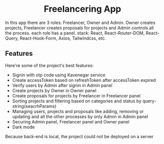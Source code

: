 <h1 align="center" id="title">Freelancering App</h1>

<p id="description">In this app there are 3 roles: Freelancer, Owner and Admin. Owner creates projects, Freelancer creates proposals for projects and Admin controls all the process. each role has a panel.
 stack: React, React-Router-DOM, React-Query, React-Hook-Form, Axios, Tailwindcss, etc.</p>

  
  
<h2>Features</h2>

Here're some of the project's best features:

*   Signin with otp code using Kavenegar service
*   Create accessToken based on refreshToken after accessToken expired
*   Verify users by Admin after signin in Admin panel
*   Create projects by Owner in Owner panel
*   Create proposals for projects by Freelancer in Freelancer panel 
*   Sorting projects and filtering based on categories and status by query-string(seacrhParams)
*   Managing users, projects and proposals like adding, removing or updating and all the other processes by only Admin in Admin panel
*   Securing Admin panel, Freelancer panel and Owner panel
*   Dark mode

<p id="description">Because back-end is local, the project could not be deployed on a server</p>
